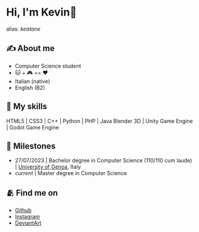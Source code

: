 # Hi, I'm Kevin📎
alias: <i>keatane</i>

## ✍️ About me 
- Computer Science student
- 🐱 + 🎮 == ❤️ 
- Italian (native)
- English (B2)

## 🏃 My skills 
HTML5  |  CSS3  |  C++  |  Python | PHP | Java 
Blender 3D | Unity Game Engine | Godot Game Engine

## 🏅 Milestones 
- 27/07/2023 | Bachelor degree in Computer Science (110/110 cum laude) | <a href="https://unige.it">University of Genoa</a>, Italy
- <i>current</i> | Master degree in Computer Science

## 🫂 Find me on 
- <a href="https://github.com/keatane" target="_blank" aria-label="GitHub">Github</a>
- <a href="https://www.instagram.com/kevin_levin33/" target="_blank" aria-label="Instagram">Instagram</a>
- <a href="https://www.deviantart.com/kyukographics" target="_blank" aria-label="DeviantArt">DeviantArt</a>
